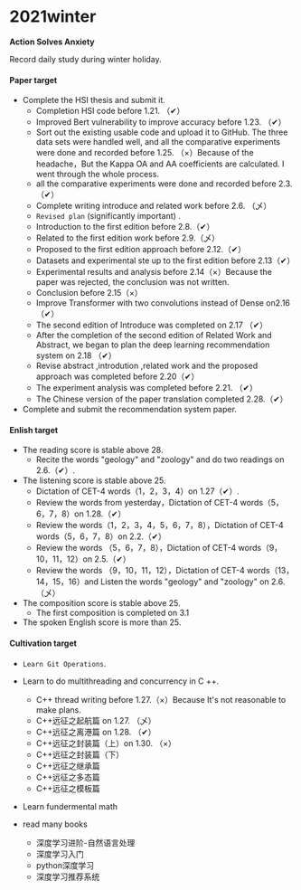 # 2021winter

**Action Solves Anxiety**

Record daily study during winter holiday.

#### Paper target

- Complete the HSI thesis and submit it.
  - Completion HSI code before 1.21.  （✔）
  - Improved Bert vulnerability to improve accuracy before 1.23. （✔）
  - Sort out the existing usable code and upload it to GitHub. The three data sets were handled well, and all the comparative experiments were done and recorded before 1.25.  （×）Because of the headache，But the Kappa OA and AA coefficients are calculated. I went through the whole process.        
  - all the comparative experiments were done and recorded before 2.3. （✔）
  - Complete writing introduce and related work before 2.6.   （乄）
  - ``Revised plan`` (significantly important) .  
  - Introduction to the first edition before 2.8.（✔）
  - Related to the first edition work before 2.9.（乄）
  - Proposed to the first edition approach before 2.12.（✔）
  - Datasets and experimental ste up to the first edition before 2.13（✔）
  - Experimental results and analysis before 2.14（×）Because the paper was rejected, the conclusion was not written.
  - Conclusion  before 2.15（×）     
  - Improve Transformer with two convolutions instead of Dense on2.16 （✔）
  - The second edition of Introduce was completed on 2.17 （✔）
  - After the completion of the second edition of Related Work and Abstract, we began to plan the deep learning recommendation system on 2.18 （✔）
  - Revise abstract ,introdution ,related work and the proposed approach was completed before 2.20（✔）
  - The experiment analysis was completed before 2.21. （✔）
  - The Chinese version of the paper translation completed 2.28.（✔）                                
- Complete and submit the recommendation system paper.

#### Enlish target

- The reading score is stable above 28.
  - Recite the words "geology" and "zoology" and do two readings on 2.6.（✔）.
- The listening score is stable above 25.
  - Dictation of CET-4 words（1，2，3，4）on 1.27（✔）.
  - Review the words from yesterday，Dictation of CET-4 words（5，6，7，8）on 1.28.（✔）
  - Review the words（1，2，3，4，5，6，7，8），Dictation of CET-4 words（5，6，7，8）on 2.2.（✔）
  - Review the words （5，6，7，8），Dictation of CET-4 words（9，10，11，12）on 2.5.（✔）
  - Review the words （9，10，11，12），Dictation of CET-4 words（13，14，15，16）and Listen the words "geology" and "zoology" on 2.6.（乄）
- The composition score is stable above 25.
  - The first composition is completed on 3.1
- The spoken English score is more than 25.

#### Cultivation target

- ``Learn Git Operations``.
- Learn to do multithreading and concurrency in C ++.
  - C++ thread writing before 1.27.（×）Because It's not reasonable to make plans.
  - C++远征之起航篇 on 1.27. （乄）
  - C++远征之离港篇 on 1.28. （✔）
  - C++远征之封装篇（上）on 1.30. （×）
  - C++远征之封装篇（下）
  - C++远征之继承篇
  - C++远征之多态篇
  - C++远征之模板篇
  
- Learn fundermental math
- read many books
  - 深度学习进阶-自然语言处理
  - 深度学习入门
  - python深度学习
  - 深度学习推荐系统

